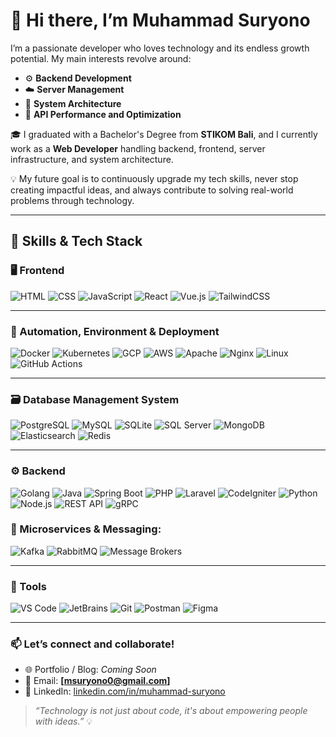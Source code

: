 <!---
MuhammadSuryono/MuhammadSuryono is a ✨ special ✨ repository because its `README.md` (this file) appears on your GitHub profile.
You can click the Preview link to take a look at your changes.
--->

# 👋 Hi there, I’m Muhammad Suryono

I’m a passionate developer who loves technology and its endless growth potential. My main interests revolve around:

- ⚙️ **Backend Development**
- ☁️ **Server Management**
- 🧱 **System Architecture**
- 🔌 **API Performance and Optimization**

🎓 I graduated with a Bachelor's Degree from **STIKOM Bali**, and I currently work as a **Web Developer** handling backend, frontend, server infrastructure, and system architecture.

💡 My future goal is to continuously upgrade my tech skills, never stop creating impactful ideas, and always contribute to solving real-world problems through technology.

---

## 🧠 Skills & Tech Stack

### 🖥️ Frontend
![HTML](https://img.shields.io/badge/-HTML5-E34F26?style=flat&logo=html5&logoColor=white)
![CSS](https://img.shields.io/badge/-CSS3-1572B6?style=flat&logo=css3&logoColor=white)
![JavaScript](https://img.shields.io/badge/-JavaScript-F7DF1E?style=flat&logo=javascript&logoColor=black)
![React](https://img.shields.io/badge/-React-61DAFB?style=flat&logo=react&logoColor=black)
![Vue.js](https://img.shields.io/badge/-Vue.js-4FC08D?style=flat&logo=vue.js&logoColor=white)
![TailwindCSS](https://img.shields.io/badge/-TailwindCSS-06B6D4?style=flat&logo=tailwind-css&logoColor=white)

---

### 🔄 Automation, Environment & Deployment
![Docker](https://img.shields.io/badge/-Docker-2496ED?style=flat&logo=docker&logoColor=white)
![Kubernetes](https://img.shields.io/badge/-Kubernetes-326CE5?style=flat&logo=kubernetes&logoColor=white)
![GCP](https://img.shields.io/badge/-Google%20Cloud-4285F4?style=flat&logo=google-cloud&logoColor=white)
![AWS](https://img.shields.io/badge/-AWS-232F3E?style=flat&logo=amazon-aws&logoColor=white)
![Apache](https://img.shields.io/badge/-Apache-D22128?style=flat&logo=apache&logoColor=white)
![Nginx](https://img.shields.io/badge/-Nginx-009639?style=flat&logo=nginx&logoColor=white)
![Linux](https://img.shields.io/badge/-Linux-FCC624?style=flat&logo=linux&logoColor=black)
![GitHub Actions](https://img.shields.io/badge/-GitHub%20Actions-2088FF?style=flat&logo=github-actions&logoColor=white)

---

### 🗃️ Database Management System
![PostgreSQL](https://img.shields.io/badge/-PostgreSQL-336791?style=flat&logo=postgresql&logoColor=white)
![MySQL](https://img.shields.io/badge/-MySQL-4479A1?style=flat&logo=mysql&logoColor=white)
![SQLite](https://img.shields.io/badge/-SQLite-003B57?style=flat&logo=sqlite&logoColor=white)
![SQL Server](https://img.shields.io/badge/-SQL%20Server-CC2927?style=flat&logo=microsoft-sql-server&logoColor=white)
![MongoDB](https://img.shields.io/badge/-MongoDB-47A248?style=flat&logo=mongodb&logoColor=white)
![Elasticsearch](https://img.shields.io/badge/-Elasticsearch-005571?style=flat&logo=elasticsearch&logoColor=white)
![Redis](https://img.shields.io/badge/-Redis-DC382D?style=flat&logo=redis&logoColor=white)

---

### ⚙️ Backend
![Golang](https://img.shields.io/badge/-Golang-00ADD8?style=flat&logo=go&logoColor=white)
![Java](https://img.shields.io/badge/-Java-007396?style=flat&logo=java&logoColor=white)
![Spring Boot](https://img.shields.io/badge/-Spring%20Boot-6DB33F?style=flat&logo=spring-boot&logoColor=white)
![PHP](https://img.shields.io/badge/-PHP-777BB4?style=flat&logo=php&logoColor=white)
![Laravel](https://img.shields.io/badge/-Laravel-FF2D20?style=flat&logo=laravel&logoColor=white)
![CodeIgniter](https://img.shields.io/badge/-CodeIgniter-EF4223?style=flat&logo=codeigniter&logoColor=white)
![Python](https://img.shields.io/badge/-Python-3776AB?style=flat&logo=python&logoColor=white)
![Node.js](https://img.shields.io/badge/-Node.js-339933?style=flat&logo=node.js&logoColor=white)
![REST API](https://img.shields.io/badge/-REST%20API-02569B?style=flat&logo=swagger&logoColor=white)
![gRPC](https://img.shields.io/badge/-gRPC-3E6B8E?style=flat&logo=grpc&logoColor=white)

### 🔗 Microservices & Messaging:
![Kafka](https://img.shields.io/badge/-Kafka-231F20?style=flat&logo=apache-kafka&logoColor=white)
![RabbitMQ](https://img.shields.io/badge/-RabbitMQ-FF6600?style=flat&logo=rabbitmq&logoColor=white)
![Message Brokers](https://img.shields.io/badge/-Message%20Brokers-6E6E6E?style=flat)

---

### 🧰 Tools
![VS Code](https://img.shields.io/badge/-VS%20Code-007ACC?style=flat&logo=visual-studio-code&logoColor=white)
![JetBrains](https://img.shields.io/badge/-JetBrains%20IDE-000000?style=flat&logo=jetbrains&logoColor=white)
![Git](https://img.shields.io/badge/-Git-F05032?style=flat&logo=git&logoColor=white)
![Postman](https://img.shields.io/badge/-Postman-FF6C37?style=flat&logo=postman&logoColor=white)
![Figma](https://img.shields.io/badge/-Figma-F24E1E?style=flat&logo=figma&logoColor=white)

---

### 📫 **Let’s connect and collaborate!**

- 🌐 Portfolio / Blog: *Coming Soon*  
- 📧 Email: **[msuryono0@gmail.com]**  
- 💼 LinkedIn: [linkedin.com/in/muhammad-suryono](https://www.linkedin.com/in/muhammad-suryono-31a67a144)

> _“Technology is not just about code, it's about empowering people with ideas.”_ 💡
